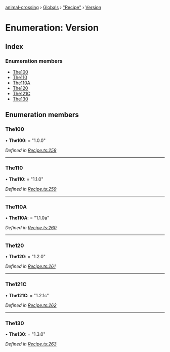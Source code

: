 [animal-crossing](../README.md) › [Globals](../globals.md) › ["Recipe"](../modules/_recipe_.md) › [Version](_recipe_.version.md)

# Enumeration: Version

## Index

### Enumeration members

* [The100](_recipe_.version.md#the100)
* [The110](_recipe_.version.md#the110)
* [The110A](_recipe_.version.md#the110a)
* [The120](_recipe_.version.md#the120)
* [The121C](_recipe_.version.md#the121c)
* [The130](_recipe_.version.md#the130)

## Enumeration members

###  The100

• **The100**: = "1.0.0"

*Defined in [Recipe.ts:258](https://github.com/Norviah/animal-crossing/blob/2672d28/module/types/Recipe.ts#L258)*

___

###  The110

• **The110**: = "1.1.0"

*Defined in [Recipe.ts:259](https://github.com/Norviah/animal-crossing/blob/2672d28/module/types/Recipe.ts#L259)*

___

###  The110A

• **The110A**: = "1.1.0a"

*Defined in [Recipe.ts:260](https://github.com/Norviah/animal-crossing/blob/2672d28/module/types/Recipe.ts#L260)*

___

###  The120

• **The120**: = "1.2.0"

*Defined in [Recipe.ts:261](https://github.com/Norviah/animal-crossing/blob/2672d28/module/types/Recipe.ts#L261)*

___

###  The121C

• **The121C**: = "1.2.1c"

*Defined in [Recipe.ts:262](https://github.com/Norviah/animal-crossing/blob/2672d28/module/types/Recipe.ts#L262)*

___

###  The130

• **The130**: = "1.3.0"

*Defined in [Recipe.ts:263](https://github.com/Norviah/animal-crossing/blob/2672d28/module/types/Recipe.ts#L263)*
